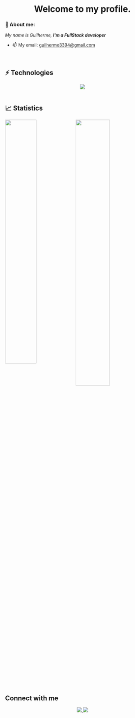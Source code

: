 <h1 align='center'> Welcome to my profile. </h1>

### 👋 About me:

<p>
  <em>
    My name is Guilherme, <strong>I'm a FullStack developer</strong>
  </em>
</p>
 
- 📫 My email: guilherme3394@gmail.com

<br>

## ⚡ Technologies

<div align="center">
  <img src="https://skillicons.dev/icons?i=php,js,react,redux,css,docker,mysql,git,github,nodejs,bootstrap"></img>
  
</div>
  
<br>

## 📈 Statistics

<img align="left" width="45%" src="https://github-readme-stats.vercel.app/api?username=gcosta33&show_icons=true&theme=merko"></img>

<img width="47%" src="https://github-readme-stats.vercel.app/api/top-langs/?username=gcosta33&layout=compact&theme=merko"></img>



##  Connect with me

<div align="center">
  <p>
<a href="https://www.linkedin.com/in/guilherme-costa-m/"> 
	<img src="https://img.shields.io/badge/LinkedIn-0077B5?style=for-the-badge&logo=linkedin&logoColor=white" />
<a href="mailto:guilherme3394@gmail.com"> 
	<img src="https://img.shields.io/badge/Gmail-D14836?style=for-the-badge&logo=gmail&logoColor=white" />
 <a/>
<br><br>
</div>
